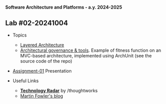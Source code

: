 #### Software Architecture and Platforms - a.y. 2024-2025

## Lab #02-20241004  

- Topics  
  - [Layered Architecture](https://docs.google.com/document/d/1RpOmA37t3CgEk2feMXjcXwyYY7QUWMX3z5R89wUkwFA/edit?usp=sharing)   
  - [Architectural governance & tools](https://docs.google.com/document/d/1bqJx4yQpvLUB5kELge6Lk_H6mP_GPEinQ9Hn-DrjIzo/edit?usp=sharing). Example of fitness function on an MVC-based architecture, implemented using ArchUnit (see the source code of the repo)

- [Assignment-01](https://github.com/sap-2024-2025/Assignment-01) Presentation

- Useful Links  
  - **[Technology Radar](https://www.thoughtworks.com/radar)** by /thoughtworks
  - [Martin Fowler's blog](https://martinfowler.com/)





		
		
		
		
